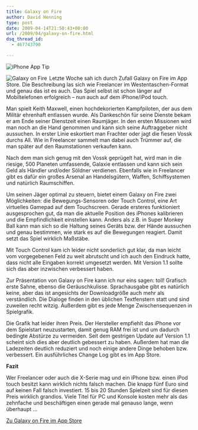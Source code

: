 ```yaml
---
title: Galaxy on Fire
author: David Henning
type: post
date: 2009-04-14T21:50:43+00:00
url: /2009/04/galaxy-on-fire.html
dsq_thread_id:
  - 467743790

---
```

![iPhone App Tip][1]

<img style="float: left; margin-right: 6px;" src="https://www.madcatswelt.org/images/galaxyonfire.jpg" alt="Galaxy on Fire" />Letzte Woche sah ich durch Zufall Galaxy on Fire im App Store. Die Beschreibung las sich wie Freelancer im Westentaschen-Format und genau das ist es auch. Das Spiel selbst ist schon länger auf Mobiltelefonen erfolgreich &#8211; nun auch auf dem iPhone/iPod touch.

Man spielt Keith Maxwell, einen hochdekorierten Kampfpiloten, der aus dem Militär ehrenhaft entlassen wurde. Als Dankeschön für seine Dienste bekam er am Ende seiner Dienstzeit einen Raumjäger. In den ersten Missionen wird man noch an die Hand genommen und kann sich seine Auftraggeber nicht aussuchen. In erster Linie eskortiert man Frachter oder jagt die fiesen Vossk durchs All. Wie in Freelancer sammelt man dabei auch Trümmer auf, die man später auf den Raumstationen verkaufen kann.

Nach dem man sich genug mit den Vossk geprügelt hat, wird man in die riesige, 500 Planeten umfassende, Galaxie entlassen und kann sich sein Geld als Händler und/oder Söldner verdienen. Ebenfalls wie in Freelancer gibt es dafür ein großes Arsenal an Handelsgütern, Waffen, Schiffsystemen und natürlich Raumschiffen.

Um seinen Jäger optimal zu steuern, bietet einem Galaxy on Fire zwei Möglichkeiten: die Bewegungs-Sensoren oder Touch Control, eine Art virtuelles Gamepad auf dem Touchscreen. Gerade ersteres funktioniert ausgesprochen gut, da man die aktuelle Position des iPhones kalibrieren und die Empfindlichkeit einstellen kann. Anders als z.B. in Super Monkey Ball kann man sich so die Haltung seines Geräts bzw. der Hände aussuchen und genau bestimmen, wie stark es auf die Bewegungen reagiert. Damit setzt das Spiel wirklich Maßstäbe.

Mit Touch Control kam ich leider nicht sonderlich gut klar, da man leicht vom vorgegebenen Feld zu weit abrutscht und ich auch den Eindruck hatte, dass nicht alle Eingaben korrekt umgesetzt werden. Mit Version 1.1 sollte sich das aber inzwischen verbessert haben.

Zur Präsentation von Galaxy on Fire kann ich nur eins sagen: toll! Grafisch erste Sahne, ebenso die Geräuschkulisse. Sprachausgabe gibt es natürlich keine, aber das ist angesichts der Downloadgröße auch mehr als verständlich. Die Dialoge finden in den üblichen Textfenstern statt und sind zuweilen recht witzig. Außerdem gibt es jede Menge Zwischensequenzen in Spielgrafik.

Die Grafik hat leider ihren Preis. Der Hersteller empfiehlt das iPhone vor dem Spielstart neuzustarten, damit genug RAM frei ist und um dadurch bedingte Abstürze zu vermeiden. Seit dem gestrigen Update auf Version 1.1 scheint sich dies aber deutlich gebessert zu haben. Außerdem hat man die Ladezeiten deutlich reduziert und noch einige andere Dinge behoben bzw. verbessert. Ein ausführliches Change Log gibt es im App Store.

**Fazit**

Wer Freelancer oder auch die X-Serie mag und ein iPhone bzw. einen iPod touch besitzt kann wirklich nichts falsch machen. Die knapp fünf Euro sind auf keinen Fall falsch investiert. 15 bis 20 Stunden Spielzeit sind für diesen Preis wirklich grandios. Viele Titel für PC und Konsole kosten mehr als das zehnfache und beschäftigen einen gerade mal genauso lange, wenn überhaupt &#8230;

[Zu Galaxy on Fire im App Store][2]

 [1]: https://www.madcatswelt.org/images/iphone_app_tip.png "iPhone App Tip"
 [2]: http://itunes.apple.com/WebObjects/MZStore.woa/wa/viewSoftware?id=308333717&mt=8